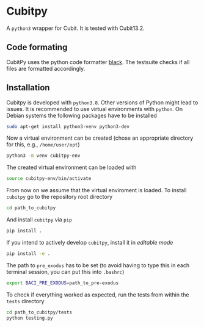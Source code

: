 # Cubitpy

A `python3` wrapper for Cubit. It is tested with Cubit13.2.

## Code formating

CubitPy uses the python code formatter [black](https://github.com/psf/black).
The testsuite checks if all files are formatted accordingly.

## Installation

Cubitpy is developed with `python3.8`.
Other versions of Python might lead to issues.
It is recommended to use virtual environments with `python`.
On Debian systems the following packages have to be installed

```bash
sudo apt-get install python3-venv python3-dev
```

Now a virtual environment can be created (chose an appropriate directory for this, e.g., `/home/user/opt`)

```bash
python3 -m venv cubitpy-env
```

The created virtual environment can be loaded with

```bash
source cubitpy-env/bin/activate
```

From now on we assume that the virtual enviroment is loaded.
To install `cubitpy` go to the repository root directory

```bash
cd path_to_cubitpy
```

And install `cubitpy` via `pip`

```bash
pip install .
```

If you intend to actively develop `cubitpy`, install it in *editable mode*

```bash
pip install -e .
```

The path to `pre_exodus` has to be set (to avoid having to type this in each terminal session, you can put this into `.bashrc`)

```bash
export BACI_PRE_EXODUS=path_to_pre-exodus
```

To check if everything worked as expected, run the tests from within the `tests` directory

```bash
cd path_to_cubitpy/tests
python testing.py
```
